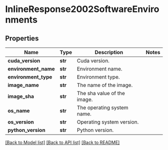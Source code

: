 # InlineResponse2002SoftwareEnvironments

## Properties
Name | Type | Description | Notes
------------ | ------------- | ------------- | -------------
**cuda_version** | **str** | Cuda version. | 
**environment_name** | **str** | Environment name. | 
**environment_type** | **str** | Environment type. | 
**image_name** | **str** | The name of the image. | 
**image_sha** | **str** | The sha value of the image. | 
**os_name** | **str** | The operating system name. | 
**os_version** | **str** | Operating system version. | 
**python_version** | **str** | Python version. | 

[[Back to Model list]](../README.md#documentation-for-models) [[Back to API list]](../README.md#documentation-for-api-endpoints) [[Back to README]](../README.md)


